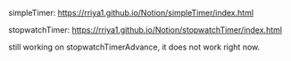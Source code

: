 simpleTimer: https://rriya1.github.io/Notion/simpleTimer/index.html

stopwatchTimer: https://rriya1.github.io/Notion/stopwatchTimer/index.html

still working on stopwatchTimerAdvance, it does not work right now.
